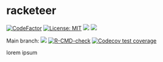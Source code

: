 
<!-- README.md is generated from README.Rmd. Please edit that file -->

# racketeer

<!-- badges: start -->

[![CodeFactor](https://www.codefactor.io/repository/github/jvieroe/racketeer/badge)](https://www.codefactor.io/repository/github/jvieroe/racketeer)
[![License:
MIT](https://img.shields.io/badge/license-MIT-blue.svg)](https://cran.r-project.org/web/licenses/MIT)
[![](https://img.shields.io/badge/lifecycle-experimental-orange.svg)](https://lifecycle.r-lib.org/articles/stages.html#experimental)
[![](https://img.shields.io/github/last-commit/jvieroe/racketeer.svg)](https://github.com/jvieroe/racketeer/commits/main)

Main branch:
[![](https://img.shields.io/badge/devel%20version-0.0.0.9000-blue.svg)](https://github.com/https://github.com/jvieroe/racketeer)
[![R-CMD-check](https://github.com/jvieroe/racketeer/workflows/R-CMD-check/badge.svg)](https://github.com/jvieroe/racketeer/actions)
[![Codecov test
coverage](https://codecov.io/gh/jvieroe/racketeer/branch/main/graph/badge.svg)](https://app.codecov.io/gh/jvieroe/racketeer?branch=main)
<!-- badges: end -->

lorem ipsum
